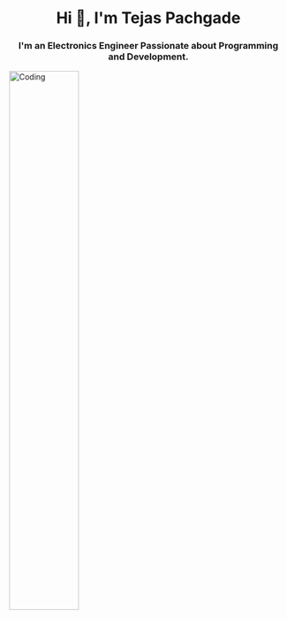 <h1 align="center">Hi 👋, I'm Tejas Pachgade</h1>
<h3 align="center">I'm an Electronics Engineer Passionate about Programming and Development.</h3>
<img display="block" width="50%" margin-left="auto" margin-right="auto" alt="Coding" src="http://neodigitech.com/front-end/assets/vb_dotnet/vb-dotnet1.png">
